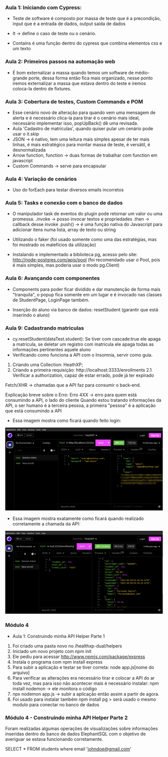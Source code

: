 ### Aula 1: Iniciando com Cypress: 
- Teste de software é composto por massa de teste que é a precondição, input que é a entrada de dados, output saída de dados 

- It -> define o caso de teste ou o cenário. 
- Contains é uma função dentro do cypress que combina elementos css e um texto

### Aula 2: Primeiros passos na automação web

- É bom externalizar a massa quando temos um software de médio-grande porte, dessa forma então fica mais organizado, nesse ponto iremos externalizar a massa que estava dentro do teste e iremos coloca-la dentro de fixtures.

### Aula 3: Cobertura de testes, Custom Commands e POM

- Esse cenário novo de alteração para quando vem uma mensagem de alerta e é necessário clica-la para tirar é o cenário mais ideal, necessário implementar isso, popUpBack() dê uma revisada.
- Aula 'Cadastro de matriculas', quando quiser pular um cenário pode usar o it.skip
- JSON -> é nativo, tem uma leitura mais simples apesar de ter mais linhas, é mais estratégico para montar massa de teste, é versátil, é desnormalizada
- Arrow function, function -> duas formas de trabalhar com function em javascript
- Custom Commands -> serve para encapsular 

### Aula 4: Variação de cenários
- Uso do forEach para testar diversos emails incorretos

### Aula 5: Tasks e conexão com o banco de dados 
- O manipulador task de eventos do plugin pode retornar um valor ou uma promessa.
.invoke -> posso invocar textos e propriedades
.then -> callback desse invoke
.push() -> é uma função nativa do Javascript para adicionar itens numa lista, array de texto ou string

- Utilizando o faker (foi usado somente como uma das estratégias, mas foi mostrado os malefícios da utilização)
- Instalando e implementado a biblioteca pg, acesso pelo site: http://node-postgres.com/apis/pool (foi recomendado usar o Pool, pois é mais simples, mas poderia usar o modo pg.Client)

### Aula 6: Avançando com componentes

- Components para poder ficar dividido e dar manutenção de forma mais "tranquila", o popup fica somente em um lugar e é invocado nas classes de StudentPage, LoginPage também. 

- Inserção do aluno via banco de dados: resetStudent (garantir que está inserindo o aluno)

### Aula 9: Cadastrando matriculas
- cy.resetStudent(dataTest.student): Se tiver com cascade:true ele apaga a matricula, se deletar um registro com matricula ele apaga todas as informações pertinentes aquele aluno 
- Verificando como funciona a API com o Insomnia, servir como guia.
1. Criando uma Collection: HeathXP;
2. Criando a primeira requisição: http://localhost:3333/enrollments
2.1 Verificar a authorization, capaz de estar errado, pode já ter expirado

Fetch/XHR -> chamadas que a API faz para consumir o back-end. 

Explicação breve sobre o Erro: 
Erro 4XX -> erro para quem está consumindo a API, o lado do cliente
Quando estou tratando informações da API, o ser humano é a terceira pessoa, a primeira "pessoa" é a aplicação que está consumindo a API

* Essa imagem mostra como ficará quando feito login: 
<img src="../healthxp-dual/web/heath_session.png">

* Essa imagem mostra exatamente como ficará quando realizado corretamente a chamada da API: 
<img src="../healthxp-dual/web/insomnia_enrollments.png">



### Módulo 4 
- Aula 1: Construindo minha API Helper Parte 1
1. Foi criado uma pasta novo no /healthxp-dual/helpers
2. Iniciado um novo projeto com npm init 
3. Ele pediu para acessar http://www.npmjs.com/package/express
4. Instala o programa com npm install express
5. Para subir a aplicação e testar se tiver correta: node app.js[nome do arquivo]
6. Para verificar as alterações era necessário tirar e colocar a API do ar toda vez, mas para isso não acontecer mais é necessário instalar:
npm install nodemon -> ele monitora o código
7. npx nodemon app.js -> subir a aplicação então assim a partir de agora.
8. Foi usado para instalar também npm install pg > será usado o mesmo modulo para conectar no banco de dados

### Módulo 4 - Construindo minha API Helper Parte 2
Foram realizadas algumas operações de visualizações sobre informações inseridas dentro do banco de dados ElephantSQL com o objetivo de averiguar se estava funcionando corretamente. 

SELECT * FROM students where email 'johndoe@gmail.com'
